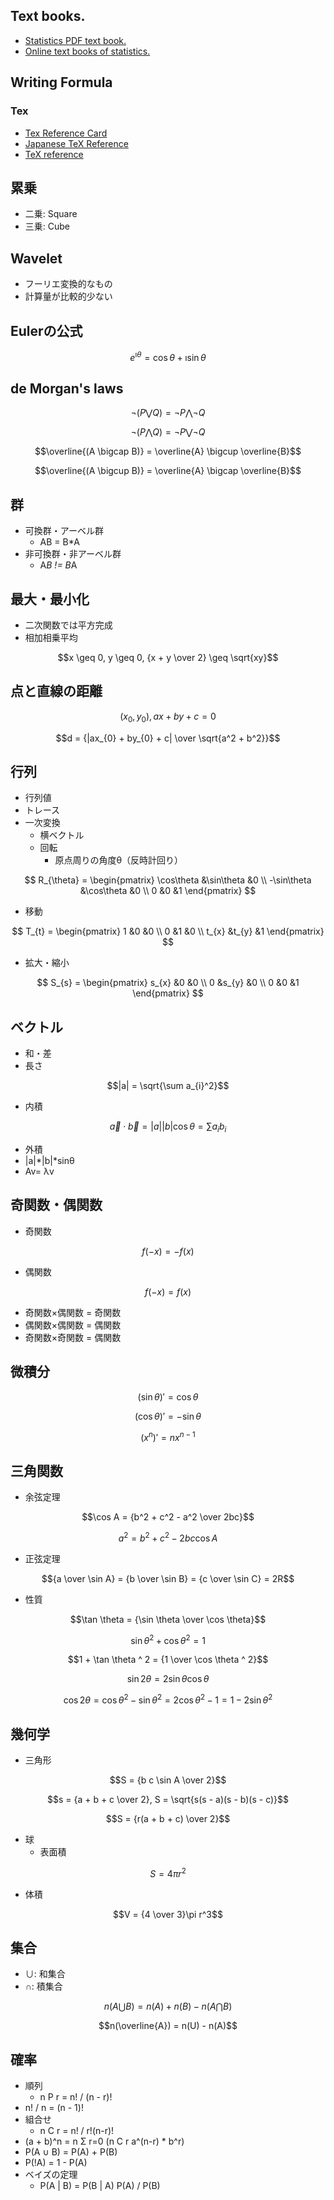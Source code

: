 
## Text books.
* [Statistics PDF text book.](http://www.heisei-u.ac.jp/ba/fukui/text.html)
* [Online text books of statistics.](http://id.fnshr.info/2013/08/11/online-stat-books/)

## Writing Formula

### Tex
* [Tex Reference Card](http://www.math.brown.edu/~jhs/ReferenceCards/TeXRefCard.v1.5.pdf)
* [Japanese TeX Reference](http://www002.upp.so-net.ne.jp/latex/)
* [TeX reference](http://www.miwie.org/tex-refs/tex-refs.html)

## 累乗 
  * 二乗: Square
  * 三乗: Cube

## Wavelet 
  * フーリエ変換的なもの
  * 計算量が比較的少ない

## Eulerの公式 
```math
e^{\imath\theta}= \cos\theta + \imath\sin\theta
```

## de Morgan's laws 
```math
\lnot(P \bigvee Q) = \lnot{P} \bigwedge \lnot{Q}
```

```math
\lnot(P \bigwedge Q) = \lnot{P} \bigvee \lnot{Q}
```

```math
\overline{(A \bigcap B)} = \overline{A} \bigcup \overline{B}
```

```math
\overline{(A \bigcup B)} = \overline{A} \bigcap \overline{B}
```

##  群 
* 可換群・アーベル群
  * AB = B*A
* 非可換群・非アーベル群
  * A*B != B*A

## 最大・最小化 
* 二次関数では平方完成
* 相加相乗平均
```math
x \geq 0, y \geq 0, {x + y \over 2} \geq \sqrt{xy}
```

## 点と直線の距離 
```math
(x_{0}, y_{0}), ax + by + c = 0
```

```math
d = {|ax_{0} + by_{0} + c| \over \sqrt{a^2 + b^2}}
```

## 行列 
* 行列値
* トレース
* 一次変換
  * 横ベクトル
  * 回転
    * 原点周りの角度θ（反時計回り）
```math

R_{\theta} =
\begin{pmatrix}
\cos\theta &\sin\theta &0 \\
-\sin\theta &\cos\theta &0 \\
0 &0 &1
\end{pmatrix}

```
  * 移動
```math

T_{t} =
\begin{pmatrix}
1 &0 &0 \\
0 &1 &0 \\
t_{x} &t_{y} &1
\end{pmatrix}

```
  * 拡大・縮小
```math

S_{s} =
\begin{pmatrix}
s_{x} &0 &0 \\
0 &s_{y} &0 \\
0 &0 &1
\end{pmatrix}

```

## ベクトル 
* 和・差
* 長さ
```math
|a| = \sqrt{\sum a_{i}^2}
```
* 内積
```math
\overrightarrow{a}\cdot\overrightarrow{b} = |a||b|\cos\theta = \sum a_{i}b_{i}
```
* 外積
* |a|*|b|*sinθ
* Av= λv

## 奇関数・偶関数
* 奇関数
```math
f(-x) = -f(x)
```
* 偶関数
```math
f(-x) = f(x)
```
* 奇関数×偶関数 = 奇関数
* 偶関数×偶関数 = 偶関数
* 奇関数×奇関数 = 偶関数

##  微積分 
```math
(\sin \theta)' = \cos \theta
```

```math
(\cos \theta)' = -\sin \theta
```

```math
(x^n)' = nx^{n-1}
```

##  三角関数 
* 余弦定理
```math
\cos A = {b^2 + c^2 - a^2 \over 2bc}
```

```math
a^2 = b^2 + c^2 - 2bc\cos A
```

* 正弦定理
```math
{a \over \sin A} = {b \over \sin B} = {c \over \sin C} = 2R
```

* 性質
```math
\tan \theta = {\sin \theta \over \cos \theta}
```

```math
\sin \theta ^ 2 + \cos \theta ^2 = 1
```

```math
1 + \tan \theta ^ 2 = {1 \over \cos \theta ^ 2}
```

```math
\sin 2\theta = 2\sin\theta\cos\theta
```

```math
\cos 2\theta = \cos \theta ^ 2 - \sin \theta ^ 2 = 2\cos \theta ^ 2 - 1 = 1 - 2\sin \theta ^ 2
```

##  幾何学 
* 三角形
```math
S = {b c \sin A \over 2}
```

```math
s = {a + b + c \over 2}, S = \sqrt{s(s - a)(s - b)(s - c)}
```

```math
S = {r(a + b + c) \over 2}
```

* 球
  * 表面積
```math
S = 4\pi r^2
```
  * 体積
```math
V = {4 \over 3}\pi r^3
```

## 集合 
* ∪: 和集合
* ∩: 積集合
```math
n(A \bigcup B) = n(A) + n(B) - n(A \bigcap B)
```

```math
n(\overline{A}) = n(U) - n(A)
```

## 確率
* 順列
  * n P r = n! / (n - r)!
* n! / n = (n - 1)!
* 組合せ
  * n C r = n! / r!(n-r)!
* (a + b)^n = n Σ r=0 (n C r a^(n-r) * b^r)
* P(A ∪ B) = P(A) + P(B)
* P(!A) = 1 - P(A)
* ベイズの定理
  * P(A | B) = P(B | A) P(A) / P(B)
